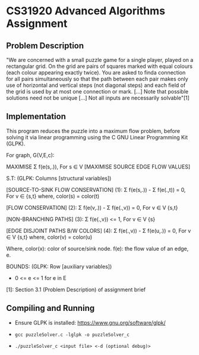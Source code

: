 <h1>CS31920 Advanced Algorithms Assignment</h1>

<h2>Problem Description</h2>

<p>"We are concerned with a small puzzle game for a single player, played on a rectangular grid. On the grid are pairs of squares marked with equal colours (each colour appearing exactly twice). You are asked to finda connection for all pairs simultaneously so that the path between each pair makes only use of horizontal and vertical steps (not diagonal steps) and each field of the grid is used by at most one connection or mark. [...] Note that possible solutions need not be unique [...] Not all inputs are necessarily solvable"[1]<p>

<h2>Implementation</h2>

This program reduces the puzzle into a maximum flow problem, before solving it via linear programming using the C GNU Linear Programming Kit (GLPK).

For graph, G(V,E,c):

MAXIMISE Σ f(e(s,.)), For s ∈ V [MAXIMISE SOURCE EDGE FLOW VALUES]

S.T: (GLPK: Columns [structural variables])

  [SOURCE-TO-SINK FLOW CONSERVATION]
  (1): Σ f(e(s,.)) - Σ f(e(.,t)) = 0, For v ∈ {s,t} where, color(s) = color(t)

  [FLOW CONSERVATION]
  (2): Σ f(e(v,.)) - Σ f(e(.,v)) = 0, For v ∈ V \{s,t}

  [NON-BRANCHING PATHS]
  (3): Σ f(e(.,v)) <= 1, For v ∈ V \{s}

  [EDGE DISJOINT PATHS B/W COLORS]
  (4): Σ f(e(.,v)) - Σ f(e(u,.)) = 0, For v ∈ V \{s,t} where, color(v) = color(u)

  Where,
    color(x): color of source/sink node.
    f(e): the flow value of an edge, e.

BOUNDS: (GLPK: Row [auxiliary variables])
  - 0 <= e <= 1 for e in E
 
[1]: Section 3.1 (Problem Description) of assignment brief

<h2>Compiling and Running</h2>

- Ensure GLPK is installed: https://www.gnu.org/software/glpk/

- ```gcc puzzleSolver.c -lglpk -o puzzleSolver_c```

- ```./puzzleSolver_c <input file> <-d (optional debug)>```
